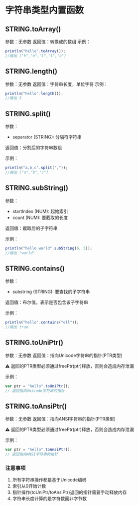 # 字符串类型内置函数

## STRING.toArray()

参数：无参数
返回值：转换成的数组
示例：
```javascript
println("hello".toArray());
//输出 ["h","e","l","l","o"]
```

## STRING.length()

参数：无参数
返回值：字符串长度，单位字符
示例：

```javascript
println("hello".length());
//输出 5
```

## STRING.split()

参数：
- separator (STRING): 分隔符字符串

返回值：分割后的字符串数组

示例：
```javascript
println("a,b,c".split(","));
//输出 ["a","b","c"]
```

## STRING.subString()

参数：
- startIndex (NUM): 起始索引
- count (NUM): 要截取的长度

返回值：截取后的子字符串

示例：
```javascript
println("hello world".subString(6, 5));
//输出 "world"
```

## STRING.contains()

参数：
- substring (STRING): 要查找的子字符串

返回值：布尔值，表示是否包含该子字符串

示例：
```javascript
println("hello".contains("ell"));
//输出 true
```

## STRING.toUniPtr()

参数：无参数
返回值：指向Unicode字符串的指针(PTR类型)

⚠ 返回的PTR类型必须通过freePtr(ptr)释放，否则会造成内存泄漏

示例：
```javascript
var ptr = "hello".toUniPtr();
// 返回指向Unicode字符串的指针
```

## STRING.toAnsiPtr()

参数：无参数
返回值：指向ANSI字符串的指针(PTR类型)

⚠ 返回的PTR类型必须通过freePtr(ptr)释放，否则会造成内存泄漏

示例：
```javascript
var ptr = "hello".toAnsiPtr();
// 返回指向ANSI字符串的指针
```

### 注意事项
1. 所有字符串操作都是基于Unicode编码
2. 索引从0开始计数
3. 指针操作(toUniPtr/toAnsiPtr)返回的指针需要手动释放内存
4. 字符串长度计算的是字符数而非字节数
